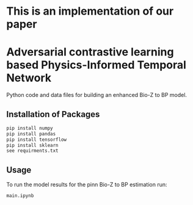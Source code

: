 # This is an implementation of our paper


# Adversarial contrastive learning based Physics-Informed Temporal Network
Python code and data files for building an enhanced Bio-Z to BP model.

## Installation of Packages 
```bash
pip install numpy 
pip install pandas
pip install tensorflow
pip install sklearn
see requirments.txt
```

## Usage
To run the model results for the pinn Bio-Z to BP estimation run:
```bash
main.ipynb
```

